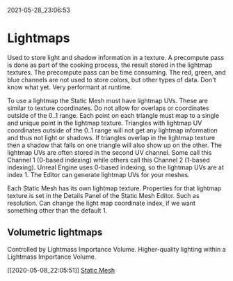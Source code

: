 2021-05-28_23:06:53

# Lightmaps

Used to store light and shadow information in a texture.
A precompute pass is done as part of the cooking process, the result stored in the lightmap textures.
The precompute pass can be time consuming.
The red, green, and blue channels are not used to store colors, but other types of data.
Don't know what yet.
Very performant at runtime.

To use a lightmap the Static Mesh must have lightmap UVs.
These are similar to texture coordinates.
Do not allow for overlaps or coordinates outside of the 0..1 range.
Each point on each triangle must map to a single and unique point in the lightmap texture.
Triangles with lightmap UV coordinates outside of the 0..1 range will not get any lightmap information and thus not light or shadows.
If triangles overlap in the lightmap texture then a shadow that falls on one triangle will also show up on the other.
The lightmap UVs are often stored in the second UV channel.
Some call this Channel 1 (0-based indexing) while others call this Channel 2 (1-based indexing).
Unreal Engine uses 0-based indexing, so the lightmap UVs are at index 1.
The Editor can generate lightmap UVs for your meshes.

Each Static Mesh has its own lightmap texture.
Properties for that lightmap texture is set in the Details Panel of the Static Mesh Editor.
Such as resolution.
Can change the light map coordinate index, if we want something other than the default 1.


## Volumetric lightmaps

Controlled by Lightmass Importance Volume.
Higher-quality lighting within a Lightmass Importance Volume.


[[2020-05-08_22:05:51]] [Static Mesh](./Static%20Mesh.md)  